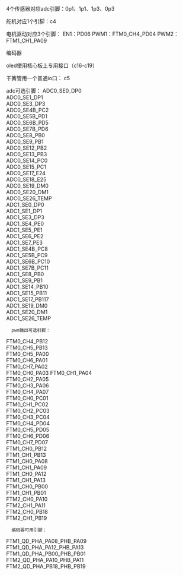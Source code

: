 4个传感器对应adc引脚：0p1、1p1、1p3、0p3

舵机对应1个引脚：c4

电机驱动对应3个引脚：
      EN1：PD06
      PWM1：FTM0_CH4_PD04 
      PWM2：FTM1_CH1_PA09

编码器

oled使用核心板上专用接口（c16-c19）

干簧管用一个普通io口：  c5














adc可选引脚：
      ADC0_SE0_DP0        
      ADC0_SE1_DP1        
      ADC0_SE3_DP3        
      ADC0_SE4B_PC2       
      ADC0_SE5B_PD1       
      ADC0_SE6B_PD5       
      ADC0_SE7B_PD6       
      ADC0_SE8_PB0        
      ADC0_SE9_PB1        
      ADC0_SE12_PB2       
      ADC0_SE13_PB3       
      ADC0_SE14_PC0       
      ADC0_SE15_PC1       
      ADC0_SE17_E24       
      ADC0_SE18_E25       
      ADC0_SE19_DM0       
      ADC0_SE20_DM1       
      ADC0_SE26_TEMP      
      ADC1_SE0_DP0        
      ADC1_SE1_DP1        
      ADC1_SE3_DP3        
      ADC1_SE4_PE0        
      ADC1_SE5_PE1        
      ADC1_SE6_PE2        
      ADC1_SE7_PE3        
      ADC1_SE4B_PC8       
      ADC1_SE5B_PC9       
      ADC1_SE6B_PC10      
      ADC1_SE7B_PC11      
      ADC1_SE8_PB0        
      ADC1_SE9_PB1        
      ADC1_SE14_PB10      
      ADC1_SE15_PB11      
      ADC1_SE17_PB117     
      ADC1_SE19_DM0       
      ADC1_SE20_DM1       
      ADC1_SE26_TEMP  
      
      pwm输出可选引脚：
 FTM0_CH4_PB12   
 FTM0_CH5_PB13   
 FTM0_CH5_PA00   
 FTM0_CH6_PA01   
 FTM0_CH7_PA02   
 FTM0_CH0_PA03
 FTM0_CH1_PA04   
 FTM0_CH2_PA05   
 FTM0_CH3_PA06   
 FTM0_CH4_PA07   
 FTM0_CH0_PC01   
 FTM0_CH1_PC02   
 FTM0_CH2_PC03   
 FTM0_CH3_PC04   
 FTM0_CH4_PD04   
 FTM0_CH5_PD05   
 FTM0_CH6_PD06   
 FTM0_CH7_PD07   
 FTM1_CH0_PB12   
 FTM1_CH1_PB13   
 FTM1_CH0_PA08   
 FTM1_CH1_PA09   
 FTM1_CH0_PA12   
 FTM1_CH1_PA13   
 FTM1_CH0_PB00   
 FTM1_CH1_PB01   
 FTM2_CH0_PA10   
 FTM2_CH1_PA11   
 FTM2_CH0_PB18   
 FTM2_CH1_PB19 
 
 
      编码器可用引脚：
  FTM1_QD_PHA_PA08_PHB_PA09       
 FTM1_QD_PHA_PA12_PHB_PA13       
 FTM1_QD_PHA_PB00_PHB_PB01       
 FTM2_QD_PHA_PA10_PHB_PA11       
 FTM2_QD_PHA_PB18_PHB_PB19  
      
